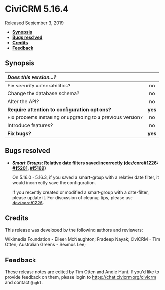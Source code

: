 # CiviCRM 5.16.4

Released September 3, 2019

- **[Synopsis](#synopsis)**
- **[Bugs resolved](#bugs)**
- **[Credits](#credits)**
- **[Feedback](#feedback)**

## <a name="synopsis"></a>Synopsis

| *Does this version...?*                                         |         |
|:--------------------------------------------------------------- |:-------:|
| Fix security vulnerabilities?                                   |   no    |
| Change the database schema?                                     |   no    |
| Alter the API?                                                  |   no    |
| **Require attention to configuration options?**                 | **yes** |
| Fix problems installing or upgrading to a previous version?     |   no    |
| Introduce features?                                             |   no    |
| **Fix bugs?**                                                   | **yes** |

## <a name="bugs"></a>Bugs resolved

- **_Smart Groups_: Relative date filters saved incorrectly ([dev/core#1226](https://lab.civicrm.org/dev/core/issues/1226):
  [#15201](https://github.com/civicrm/civicrm-core/pull/15201), [#15169](https://github.com/civicrm/civicrm-core/pull/15169))**

  On 5.16.0 - 5.16.3, if you saved a smart-group with a relative date
  filter, it would incorrectly save the configuration.  
  
  If you recently created or modified a smart-group with a date-filter, please update it.
  For discussion of cleanup tips, please use [dev/core#1226](https://lab.civicrm.org/dev/core/issues/1226).

## <a name="credits"></a>Credits

This release was developed by the following authors and reviewers:

Wikimedia Foundation - Eileen McNaughton; Pradeep Nayak; CiviCRM - Tim
Otten; Australian Greens - Seamus Lee;

## <a name="feedback"></a>Feedback

These release notes are edited by Tim Otten and Andie Hunt.  If you'd like to
provide feedback on them, please login to https://chat.civicrm.org/civicrm and
contact `@agh1`.
